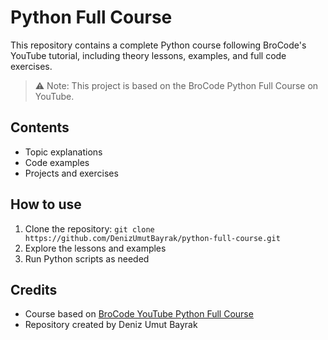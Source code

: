 # Python Full Course

This repository contains a complete Python course following BroCode's YouTube tutorial, including theory lessons, examples, and full code exercises.

> ⚠️ Note: This project is based on the BroCode Python Full Course on YouTube.

## Contents
- Topic explanations
- Code examples
- Projects and exercises

## How to use
1. Clone the repository: `git clone https://github.com/DenizUmutBayrak/python-full-course.git`
2. Explore the lessons and examples
3. Run Python scripts as needed

## Credits
- Course based on [BroCode YouTube Python Full Course](https://www.youtube.com/watch?v=ix9cRaBkVe0)
- Repository created by Deniz Umut Bayrak
